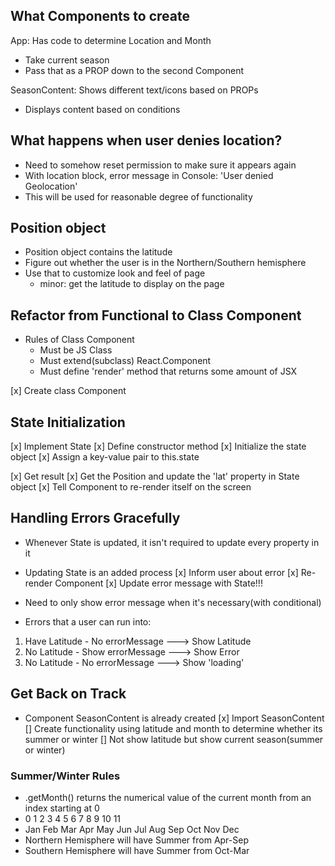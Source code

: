 ## What Components to create

App: Has code to determine Location and Month
- Take current season
- Pass that as a PROP down to the second Component

SeasonContent: Shows different text/icons based on PROPs
- Displays content based on conditions

## What happens when user denies location?
- Need to somehow reset permission to make sure it appears again
- With location block, error message in Console: 'User denied Geolocation'
- This will be used for reasonable degree of functionality

## Position object
- Position object contains the latitude
- Figure out whether the user is in the Northern/Southern hemisphere
- Use that to customize look and feel of page
  - minor: get the latitude to display on the page

## Refactor from Functional to Class Component
- Rules of Class Component
  - Must be JS Class
  - Must extend(subclass) React.Component
  - Must define 'render' method that returns some amount of JSX

[x] Create class Component

## State Initialization
[x] Implement State
  [x] Define constructor method
  [x] Initialize the state object
  [x] Assign a key-value pair to this.state

[x] Get result
[x] Get the Position and update the 'lat' property in State object
[x] Tell Component to re-render itself on the screen

## Handling Errors Gracefully
- Whenever State is updated, it isn't required to update every property in it
- Updating State is an added process
[x] Inform user about error
[x] Re-render Component
[x] Update error message with State!!!

- Need to only show error message when it's necessary(with conditional)
- Errors that a user can run into:
1. Have Latitude - No errorMessage ---> Show Latitude
2. No Latitude - Show errorMessage ---> Show Error
3. No Latitude - No errorMessage ---> Show 'loading'

## Get Back on Track
- Component SeasonContent is already created
[x] Import SeasonContent
[] Create functionality using latitude and month to determine whether its summer or winter
[] Not show latitude but show current season(summer or winter)

### Summer/Winter Rules
- .getMonth() returns the numerical value of the current month from an index starting at 0
- 0   1   2   3   4   5   6   7   8   9   10   11
- Jan Feb Mar Apr May Jun Jul Aug Sep Oct Nov  Dec
- Northern Hemisphere will have Summer from Apr-Sep
- Southern Hemisphere will have Summer from Oct-Mar
